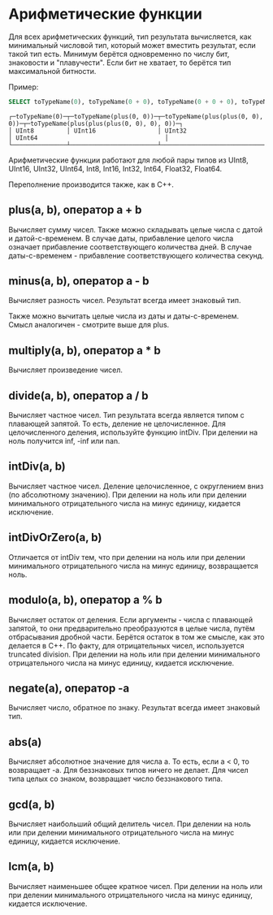 # Арифметические функции

Для всех арифметических функций, тип результата вычисляется, как минимальный числовой тип, который может вместить результат, если такой тип есть. Минимум берётся одновременно по числу бит, знаковости и "плавучести". Если бит не хватает, то берётся тип максимальной битности.

Пример:

```sql
SELECT toTypeName(0), toTypeName(0 + 0), toTypeName(0 + 0 + 0), toTypeName(0 + 0 + 0 + 0)
```

```text
┌─toTypeName(0)─┬─toTypeName(plus(0, 0))─┬─toTypeName(plus(plus(0, 0), 0))─┬─toTypeName(plus(plus(plus(0, 0), 0), 0))─┐
│ UInt8         │ UInt16                 │ UInt32                          │ UInt64                                   │
└───────────────┴────────────────────────┴─────────────────────────────────┴──────────────────────────────────────────┘
```

Арифметические функции работают для любой пары типов из UInt8, UInt16, UInt32, UInt64, Int8, Int16, Int32, Int64, Float32, Float64.

Переполнение производится также, как в C++.

## plus(a, b), оператор a + b

Вычисляет сумму чисел.
Также можно складывать целые числа с датой и датой-с-временем. В случае даты, прибавление целого числа означает прибавление соответствующего количества дней. В случае даты-с-временем - прибавление соответствующего количества секунд.

## minus(a, b), оператор a - b

Вычисляет разность чисел. Результат всегда имеет знаковый тип.

Также можно вычитать целые числа из даты и даты-с-временем. Смысл аналогичен - смотрите выше для plus.

## multiply(a, b), оператор a \* b

Вычисляет произведение чисел.

## divide(a, b), оператор a / b

Вычисляет частное чисел. Тип результата всегда является типом с плавающей запятой.
То есть, деление не целочисленное. Для целочисленного деления, используйте функцию intDiv.
При делении на ноль получится inf, -inf или nan.

## intDiv(a, b)

Вычисляет частное чисел. Деление целочисленное, с округлением вниз (по абсолютному значению).
При делении на ноль или при делении минимального отрицательного числа на минус единицу, кидается исключение.

## intDivOrZero(a, b)

Отличается от intDiv тем, что при делении на ноль или при делении минимального отрицательного числа на минус единицу, возвращается ноль.

## modulo(a, b), оператор a % b

Вычисляет остаток от деления.
Если аргументы - числа с плавающей запятой, то они предварительно преобразуются в целые числа, путём отбрасывания дробной части.
Берётся остаток в том же смысле, как это делается в C++. По факту, для отрицательных чисел, используется truncated division.
При делении на ноль или при делении минимального отрицательного числа на минус единицу, кидается исключение.

## negate(a), оператор -a

Вычисляет число, обратное по знаку. Результат всегда имеет знаковый тип.

## abs(a)

Вычисляет абсолютное значение для числа a. То есть, если a &lt; 0, то возвращает -a.
Для беззнаковых типов ничего не делает. Для чисел типа целых со знаком, возвращает число беззнакового типа.

## gcd(a, b)
Вычисляет наибольший общий делитель чисел.
При делении на ноль или при делении минимального отрицательного числа на минус единицу, кидается исключение.

## lcm(a, b)
Вычисляет наименьшее общее кратное чисел.
При делении на ноль или при делении минимального отрицательного числа на минус единицу, кидается исключение.

